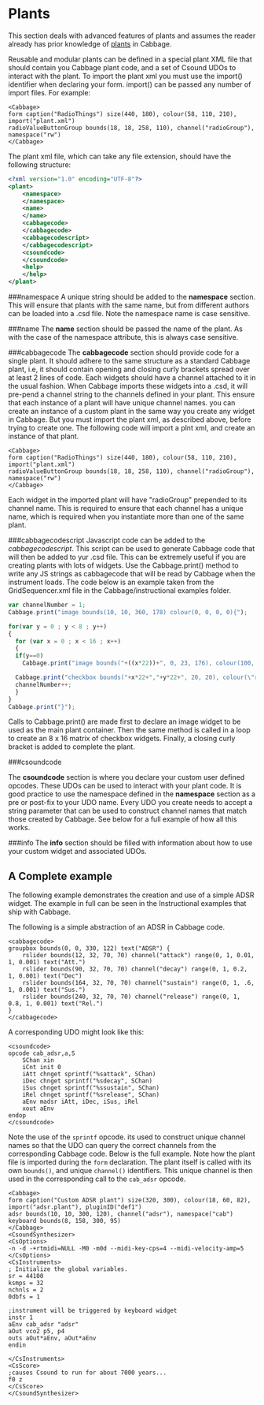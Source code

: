 # Plants

This section deals with advanced features of plants and assumes the reader already has prior knowledge of [plants](./plants.md) in Cabbage.

Reusable and modular plants can be defined in a special plant XML file that should contain you Cabbage plant code, and a set of Csound UDOs to interact with the plant. To import the plant xml you must use the import() identifier when declaring your form. import() can be passed any number of import files. For example:

```
<Cabbage>
form caption("RadioThings") size(440, 180), colour(58, 110, 210), import("plant.xml")
radioValueButtonGroup bounds(18, 18, 258, 110), channel("radioGroup"), namespace("rw")
</Cabbage>
```

The plant xml file, which can take any file extension, should have the following structure:

``` xml
<?xml version="1.0" encoding="UTF-8"?>
<plant>
	<namespace> 
	</namespace>
	<name> 
	</name>
	<cabbagecode>
	</cabbagecode>
	<cabbagecodescript>
	</cabbagecodescript>
	<csoundcode>
	</csoundcode>
	<help>
	</help>
</plant> 
```

###namespace
A unique string should be added to the **namespace** section. This will ensure that plants with the same name, but from different authors can be loaded into a .csd file. Note the namespace name is case sensitive.

###name
The **name** section should be passed the name of the plant. As with the case of the namespace attribute, this is always case sensitive. 

###cabbagecode
The **cabbagecode** section should provide code for a single plant. It should adhere to the same structure as a standard Cabbage plant, i.e, it should contain opening and closing curly brackets spread over at least 2 lines of code. Each widgets should have a channel attached to it in the usual fashion. When Cabbage imports these widgets into a .csd, it will pre-pend a channel string to the channels defined in your plant. This ensure that each instance of a plant will have unique channel names. you can create an instance of a custom plant in the same way you create any widget in Cabbage. But you must import the plant xml, as described above, before trying to create one. The following code will import a plnt xml, and create an instance of that plant.

```
<Cabbage>
form caption("RadioThings") size(440, 180), colour(58, 110, 210), import("plant.xml")
radioValueButtonGroup bounds(18, 18, 258, 110), channel("radioGroup"), namespace("rw")
</Cabbage>
```
Each widget in the imported plant will have "radioGroup" prepended to its channel name. This is required to ensure that each channel has a unique name, which is required when you instantiate more than one of the same plant. 


###cabbagecodescript
Javascript code can be added to the *cabbagecodescript*. This script can be used to generate Cabbage code that will then be added to yur .csd file. This can be extremely useful if you are creating plants with lots of widgets. Use the Cabbage.print() method to write any JS strings as cabbagecode that will be read by Cabbage when the instrument loads. The code below is an example taken from the GridSequencer.xml file in the Cabbage/instructional examples folder.

``` javascript
var channelNumber = 1;
Cabbage.print("image bounds(10, 10, 360, 178) colour(0, 0, 0, 0){");

for(var y = 0 ; y < 8 ; y++)
{    
  for (var x = 0 ; x < 16 ; x++)
  {
  if(y==0)
    Cabbage.print("image bounds("+((x*22))+", 0, 23, 176), colour(100, 100, 100), identchannel(\"scrubberIdent"+(x+1)+"\")");

  Cabbage.print("checkbox bounds("+x*22+","+y*22+", 20, 20), colour(\"red\"), channel(\"gridChannel"+channelNumber+"\")");
  channelNumber++;
  }
}
Cabbage.print("}");
```

Calls to Cabbage.print() are made first to declare an image widget to be used as the main plant container. Then the same method is called in a loop to create an 8 x 16 matrix of checkbox widgets. Finally, a closing curly bracket is added to complete the plant. 

###csoundcode

The **csoundcode** section is where you declare your custom user defined opcodes. These UDOs can be used to interact with your plant code. It is good practice to use the namespace defined in the **namespace** section as a pre or post-fix to your UDO name. Every UDO you create needs to accept a string parameter that can be used to construct channel names that match those created by Cabbage. See below for a full example of how all this works. 

###info
The **info** section should be filled with information about how to use your custom widget and associated UDOs. 


## A Complete example

The following example demonstrates the creation and use of a simple ADSR widget. The example in full can be seen in the Instructional examples that ship with Cabbage. 

The following is a simple abstraction of an ADSR in Cabbage code. 
```
<cabbagecode>
groupbox bounds(0, 0, 330, 122) text("ADSR") {
    rslider bounds(12, 32, 70, 70) channel("attack") range(0, 1, 0.01, 1, 0.001) text("Att.") 
    rslider bounds(90, 32, 70, 70) channel("decay") range(0, 1, 0.2, 1, 0.001) text("Dec") 
    rslider bounds(164, 32, 70, 70) channel("sustain") range(0, 1, .6, 1, 0.001) text("Sus.") 
    rslider bounds(240, 32, 70, 70) channel("release") range(0, 1, 0.8, 1, 0.001) text("Rel.")
} 
</cabbagecode>
```
A corresponding UDO might look like this:

```
<csoundcode>
opcode cab_adsr,a,S
    SChan xin
    iCnt init 0
    iAtt chnget sprintf("%sattack", SChan)
    iDec chnget sprintf("%sdecay", SChan)
    iSus chnget sprintf("%ssustain", SChan)
    iRel chnget sprintf("%srelease", SChan)
    aEnv madsr iAtt, iDec, iSus, iRel
    xout aEnv		
endop
</csoundcode>
```

Note the use of the `sprintf` opcode. its used to construct unique channel names so that the UDO can query the correct channels from the corresponding Cabbage code. Below is the full example. Note how the plant file is imported during the `form` declaration. The plant itself is called with its own `bounds()`, and unique `channel()` identifiers. This unique channel is then used in the corresponding call to the `cab_adsr` opcode. 


```
<Cabbage>
form caption("Custom ADSR plant") size(320, 300), colour(18, 60, 82), import("adsr.plant"), pluginID("def1")
adsr bounds(10, 10, 300, 120), channel("adsr"), namespace("cab")
keyboard bounds(8, 158, 300, 95)
</Cabbage>
<CsoundSynthesizer>
<CsOptions>
-n -d -+rtmidi=NULL -M0 -m0d --midi-key-cps=4 --midi-velocity-amp=5
</CsOptions>
<CsInstruments>
; Initialize the global variables. 
sr = 44100
ksmps = 32
nchnls = 2
0dbfs = 1

;instrument will be triggered by keyboard widget
instr 1
aEnv cab_adsr "adsr"
aOut vco2 p5, p4
outs aOut*aEnv, aOut*aEnv
endin

</CsInstruments>
<CsScore>
;causes Csound to run for about 7000 years...
f0 z
</CsScore>
</CsoundSynthesizer>
```